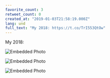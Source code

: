 ```yaml
---
favorite_count: 3
retweet_count: 0
created_at: "2019-01-03T21:58:19.000Z"
lang: und
full_text: "My 2018: https://t.co/TrI553QtOw"
---
```


My 2018:

<div class="gallery gallery-3">

![Embedded Photo](https://twitter-media-coderbyheart.s3.eu-north-1.amazonaws.com/1080946484407926784-DwBLEgcXcAA0kwl.jpg)

![Embedded Photo](https://twitter-media-coderbyheart.s3.eu-north-1.amazonaws.com/1080946484407926784-DwBLFJkXgAA8Nx7.jpg)

![Embedded Photo](https://twitter-media-coderbyheart.s3.eu-north-1.amazonaws.com/1080946484407926784-DwBLFpmXgAAPhj1.jpg)

</div>
